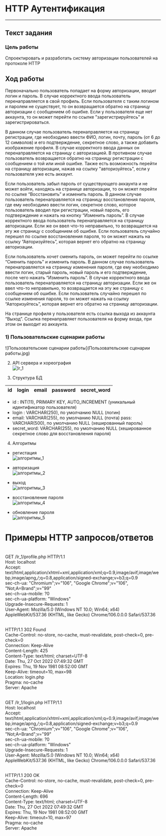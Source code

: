 # HTTP Аутентификация
---
## Текст задания
### Цель работы
Спроектировать и разработать систему авторизации пользователей на протоколе HTTP

## Ход работы

Первоначально пользователь попадает на форму авторизации, вводит логин и пароль. В случае корректного ввода пользователь перенаправляется в свой профиль. Если пользователя с таким логином и паролем не существует, то он возвращается обратно на страницу авторизации с сообщением об ошибке. Если у пользователя еще нет аккаунта, то он может перейти по ссылке "зарегистрируйтесь" и зарегистрироваться.

В данном случае пользователь перенаправляется на страницу регистрации, где необходимо ввести ФИО, логин, почту, пароль (от 6 до 12 символов) и его подтверждение, секретное слово, а также добавить изображение профиля. В случае корректного ввода данных он перенаправляется на страницу с авторизацией. В противном случае пользователь возвращается обратно на страницу регистрации с сообщением о той или иной ошибке. Также есть возможность перейти на страницу авторизации, нажав на ссылку "авторизуйтесь", если у пользователя уже есть аккаунт.

Если пользователь забыл пароль от существующего аккаунта и не может войти, находясь на странице авторизации, то он может перейти по ссылке “Восстановить” и изменить пароль. В данном случае пользователь перенаправляется на страницу восстановления пароля, где ему необходимо ввести логин, секретное слово, которое пользователь вводил при регистрации, новый пароль, его подтверждение и нажать на кнопку “Изменить пароль”. В случае корректного ввода пользователь перенаправляется на страницу авторизации. Если же он ввел что-то неправильно, то возвращается на эту же страницу с сообщением об ошибке. Если пользователь случайно перешел по ссылке восстановления пароля, то он может нажать на ссылку “Авторизуйтесь”, которая вернет его обратно на страницу авторизации.

Если пользователь хочет сменить пароль, он может перейти по ссылке “Сменить пароль” и изменить пароль. В данном случае пользователь перенаправляется на страницу изменения пароля, где ему необходимо ввести логин, старый пароль, новый пароль и его подтверждение, после чего нажать “Изменить пароль”. В случае корректного ввода пользователь перенаправляется на страницу авторизации. Если же он ввел что-то неправильно, то возвращается на эту же страницу с сообщением об ошибке. Если пользователь случайно перешел по ссылке изменения пароля, то он может нажать на ссылку “Авторизуйтесь”, которая вернет его обратно на страницу авторизации.

На странице профиля у пользователя есть ссылка выхода из аккаунта “Выход”. Ссылка перенаправляет пользователя на форму входа, при этом он выходит из аккаунта. 

### 1) Пользовательские сценарии работы
![Пользовательские сценарии работы](Пользовательские сценарии работы.jpg)

2) API сервера и хореография\
![lr_1](хореография.png)

3) Структура БД

| id | login | email | password | secret_word |
| ------ | ------ | ------ | ------ | ------ |

- id : INT(11), PRIMARY KEY, AUTO_INCREMENT
(уникальный идентификатор пользователя)
- login : VARCHAR(250), по умолчанию NULL
(логин)
- email: VARCHAR(255), по умолчанию NULL
(почта)
pass: VARCHAR(500), по умолчанию NULL
(хешированный пароль)
- secret_word: VARCHAR(255), по умолчанию NULL
(хешированное секретное слово для восстановления пароля)

4) Алгоритмы

- регистация\
![алгоритмы_1](алгоритмы1.jpg)

- авторизация\
![алгоритмы_2](алгоритмы2.jpg)

- выход\
![алгоритмы_3](алгоритмы3.jpg)

- восстановление пароля\
![алгоритмы_4](алгоритмы_4.jpg)

- обновление пароля\
![алгоритмы_5](алгоритмы5.jpg)

# Примеры HTTP запросов/ответов

<br>GET /lr_1/profile.php HTTP/1.1
<br>Host: localhost
<br>Accept: text/html,application/xhtml+xml,application/xml;q=0.9,image/avif,image/webp,image/apng,*/*;q=0.8,application/signed-exchange;v=b3;q=0.9
<br>sec-ch-ua: "Chromium";v="106", "Google Chrome";v="106", "Not;A=Brand";v="99"
<br>sec-ch-ua-mobile: ?0
<br>sec-ch-ua-platform: "Windows"
<br>Upgrade-Insecure-Requests: 1
<br>User-Agent: Mozilla/5.0 (Windows NT 10.0; Win64; x64) AppleWebKit/537.36 (KHTML, like Gecko) Chrome/106.0.0.0 Safari/537.36

<br>HTTP/1.1 302 Found
<br>Cache-Control: no-store, no-cache, must-revalidate, post-check=0, pre-check=0
<br>Connection: Keep-Alive
<br>Content-Length: 425
<br>Content-Type: text/html; charset=UTF-8
<br>Date: Thu, 27 Oct 2022 07:49:32 GMT
<br>Expires: Thu, 19 Nov 1981 08:52:00 GMT
<br>Keep-Alive: timeout=10, max=98
<br>Location: login.php
<br>Pragma: no-cache
<br>Server: Apache

<br>GET /lr_1/login.php HTTP/1.1
<br>Host: localhost
<br>Accept: text/html,application/xhtml+xml,application/xml;q=0.9,image/avif,image/webp,image/apng,*/*;q=0.8,application/signed-exchange;v=b3;q=0.9
<br>sec-ch-ua: "Chromium";v="106", "Google Chrome";v="106", "Not;A=Brand";v="99"
<br>sec-ch-ua-mobile: ?0
<br>sec-ch-ua-platform: "Windows"
<br>Upgrade-Insecure-Requests: 1
<br>User-Agent: Mozilla/5.0 (Windows NT 10.0; Win64; x64) AppleWebKit/537.36 (KHTML, like Gecko) Chrome/106.0.0.0 Safari/537.36

<br>HTTP/1.1 200 OK
<br>Cache-Control: no-store, no-cache, must-revalidate, post-check=0, pre-check=0
<br>Connection: Keep-Alive
<br>Content-Length: 696
<br>Content-Type: text/html; charset=UTF-8
<br>Date: Thu, 27 Oct 2022 07:49:32 GMT
<br>Expires: Thu, 19 Nov 1981 08:52:00 GMT
<br>Keep-Alive: timeout=10, max=97
<br>Pragma: no-cache
<br>Server: Apache
